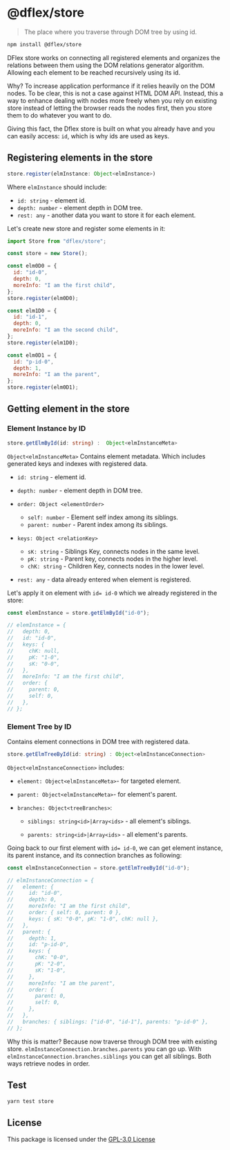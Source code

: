 # @dflex/store

> The place where you traverse through DOM tree by using id.

```bash
npm install @dflex/store
```

DFlex store works on connecting all registered elements and organizes the
relations between them using the DOM relations generator algorithm. Allowing
each element to be reached recursively using its id.

Why? To increase application performance if it relies heavily on the DOM nodes. To
be clear, this is not a case against HTML DOM API. Instead, this a way to
enhance dealing with nodes more freely when you rely on existing store instead
of letting the browser reads the nodes first, then you store them to do whatever
you want to do.

Giving this fact, the Dflex store is built on what you already have and you can
easily access: `id`, which is why ids are used as keys.

## Registering elements in the store

```ts
store.register(elmInstance: Object<elmInstance>)
```

Where `elmInstance` should include:

- `id: string` - element id.
- `depth: number` - element depth in DOM tree.
- `rest: any` - another data you want to store it for each element.

Let's create new store and register some elements in it:

```js
import Store from "dflex/store";

const store = new Store();

const elm0D0 = {
  id: "id-0",
  depth: 0,
  moreInfo: "I am the first child",
};
store.register(elm0D0);

const elm1D0 = {
  id: "id-1",
  depth: 0,
  moreInfo: "I am the second child",
};
store.register(elm1D0);

const elm0D1 = {
  id: "p-id-0",
  depth: 1,
  moreInfo: "I am the parent",
};
store.register(elm0D1);
```

## Getting element in the store

### Element Instance by ID

```ts
store.getElmById(id: string) :  Object<elmInstanceMeta>
```

`Object<elmInstanceMeta>` Contains element metadata. Which includes generated
keys and indexes with registered data.

- `id: string` - element id.

- `depth: number` - element depth in DOM tree.

- `order: Object <elementOrder>`

  - `self: number` - Element self index among its siblings.
  - `parent: number` - Parent index among its siblings.

- `keys: Object <relationKey>`

  - `sK: string` - Siblings Key, connects nodes in the same level.
  - `pK: string` - Parent key, connects nodes in the higher level.
  - `chK: string` - Children Key, connects nodes in the lower level.

- `rest: any` - data already entered when element is registered.

Let's apply it on element with `id= id-0` which we already registered in the
store:

```js
const elemInstance = store.getElmById("id-0");

// elemInstance = {
//   depth: 0,
//   id: "id-0",
//   keys: {
//     chK: null,
//     pK: "1-0",
//     sK: "0-0",
//   },
//   moreInfo: "I am the first child",
//   order: {
//     parent: 0,
//     self: 0,
//   },
// };
```

### Element Tree by ID

Contains element connections in DOM tree with registered data.

```ts
store.getElmTreeById(id: string) : Object<elmInstanceConnection>
```

`Object<elmInstanceConnection>` includes:

- `element: Object<elmInstanceMeta>`- for targeted element.

- `parent: Object<elmInstanceMeta>`- for element's parent.

- `branches: Object<treeBranches>`:

  - `siblings: string<id>|Array<ids>` - all element's siblings.

  - `parents: string<id>|Array<ids>` - all element's parents.

Going back to our first element with `id= id-0`, we can get element instance, its parent instance,
and its connection branches as following:

```js
const elmInstanceConnection = store.getElmTreeById("id-0");

// elmInstanceConnection = {
//   element: {
//     id: "id-0",
//     depth: 0,
//     moreInfo: "I am the first child",
//     order: { self: 0, parent: 0 },
//     keys: { sK: "0-0", pK: "1-0", chK: null },
//   },
//   parent: {
//     depth: 1,
//     id: "p-id-0",
//     keys: {
//       chK: "0-0",
//       pK: "2-0",
//       sK: "1-0",
//     },
//     moreInfo: "I am the parent",
//     order: {
//       parent: 0,
//       self: 0,
//     },
//   },
//   branches: { siblings: ["id-0", "id-1"], parents: "p-id-0" },
// };
```

Why this is matter? Because now traverse through DOM tree with existing store.
`elmInstanceConnection.branches.parents` you can go up. With
`elmInstanceConnection.branches.siblings` you can get all siblings. Both ways retrieve nodes in order.

## Test

```sh
yarn test store
```

## License

This package is licensed under the [GPL-3.0 License](https://github.com/jalal246/dflex/tree/master/packages/store/LICENSE)
